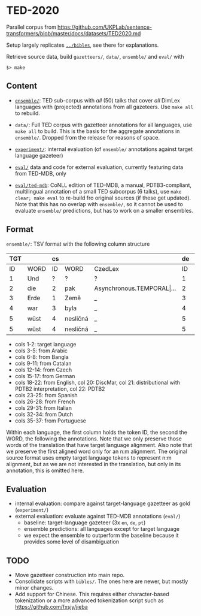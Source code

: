 # TED-2020

Parallel corpus from https://github.com/UKPLab/sentence-transformers/blob/master/docs/datasets/TED2020.md

Setup largely replicates [`../bibles`](../bibles), see there for explanations.

Retrieve source data, build `gazetteers/`, `data/`, `ensemble/` and `eval/` with

    $> make

## Content

- [`ensemble/`](ensemble/): TED sub-corpus with *all* (50) talks that cover *all* DimLex languages with (projected) annotations from all gazeteers. Use `make all` to rebuild.
- `data/`: Full TED corpus with gazetteer annotations for all languages, use `make all` to build. This is the basis for the aggregate annotations in `ensemble/`. Dropped from the release for reasons of space.
- [`experiment/`](experiment/): internal evaluation (of `ensemble/` annotations against target language gazeteer)

- [`eval/`](eval/) data and code for external evaluation, currently featuring data from TED-MDB, only
- [`eval/ted-mdb`](eval/ted-mdb): CoNLL edition of TED-MDB, a manual, PDTB3-compliant, multilingual annotation of a small TED subcorpus (6 talks), use `make clear; make eval` to re-build fro original sources (if these get updated). Note that this has no overlap with `ensemble/`, so it cannot be used to evaluate `ensemble/` predictions, but has to work on a smaller ensembles.

## Format

`ensemble/`: TSV format with the following column structure

| TGT |  | cs |  |  | de |  |  | en |  |  |  |  | es |  |  | fr |  |  | it |  |  | nl |  |  | pt |  |  |
|---|---|---|---|---|---|---|---|---|---|---|---|---|---|---|---|---|---|---|---|---|---|---|---|---|---|---|---|
| ID | WORD | ID | WORD | CzedLex | ID | WORD | CzedLex | ID | WORD | DiscMar | Discovery | PDTB | ID | WORD | DiscMar | ID | WORD | LexConn | ID | WORD | LICO | ID | WORD | DisCo | ID | WORD | LDM |
| 1 | Und | ? | ? | ? | 1 | Und | Conjunction.EXPANSION\|... | 1 | And | _ | Concession.COMPARISON\|...| Concession.COMPARISON\|... | 1 | Y | _ | ? | ? | ? | 1 | E | Conjunction.EXPANSION\|... | ? | ? | ? | 1 | A | _ |
| 2 | die | 2 | pak | Asynchronous.TEMPORAL\|... | 2 | die | _ | 2 | the | _ | _ | _ | 2 | la | _ | 1 | La | _ | 2 | la | _ | 1 | De | _ | 1 | A | _ |
| 3 | Erde | 1 | Země | _ | 3 | Erde | _ | 3 | earth | _ | _ | _ | 3 | tierra | _ | 2 | terre | _ | 3 | terra | _ | 2 | aarde | _ | 2 | terra | _ |
| 4 | war | 3 | byla | _ | 4 | war | _ | 4 | was | _ | _ | _ | 4 | estaba | _ | 3 | �tait | _ | 4 | era | _ | 3 | was | _ | 3 | era | _ |
| 5 | wüst | 4 | nesličná | _ | 5 | wüst | _ | 5 | waste | _ | _ | _ | 8 | Vac�a. | _ | 4 | informe | _ | 7 | deserta | _ | 4 | woest | _ | 4 | sem | Conjunction.EXPANSION\|... |
| 5 | wüst | 4 | nesličná | _ | 5 | wüst | _ | 5 | waste | _ | _ | _ | 8 | Vac�a. | _ | 4 | informe | _ | 7 | deserta | _ | 4 | woest | _ | 4 | sem | Conjunction.EXPANSION\|... |

- cols 1-2: target language
- cols 3-5: from Arabic
- cols 6-8: from Bangla
- cols 9-11: from Catalan
- cols 12-14: from Czech
- cols 15-17: from German
- cols 18-22: from English, col 20: DiscMar, col 21: distributional with PDTB2 interpretation, col 22: PDTB2
- cols 23-25: from Spanish
- cols 26-28: from French
- cols 29-31: from Italian
- cols 32-34: from Dutch
- cols 35-37: from Portuguese

Within each language, the first column holds the token ID, the second the WORD, the following the annotations. Note that we only preserve those words of the translation that have target language alignment. Also note that we preserve the first aligned word only for an n:m alignment. The original source format uses empty target language tokens to represent n:m alignment, but as we are not interested in the translation, but only in its annotation, this is omitted here.

## Evaluation

- internal evaluation: compare against target-language gazetteer as gold (`experiment/`)
- external evaluation: evaluate against TED-MDB annotations (`eval/`)
  - baseline: target-language gazeteer (3x `en`, `de`, `pt`)
  - ensemble predictions: all languages except for target language
  - we expect the ensemble to outperform the baseline because it provides some level of disambiguation

## TODO

- Move gazetteer construction into main repo.
- Consolidate scripts with `bibles/`. The ones here are newer, but mostly minor changes.
- Add support for Chinese. This requires either character-based tokenization or a more advanced tokenization script such as https://github.com/fxsjy/jieba
